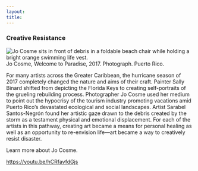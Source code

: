 ```yaml
---
layout:
title:
---
```


### Creative Resistance 

![Jo Cosme sits in front of debris in a foldable beach chair while holding a bright orange swimming life vest.](assets/images/cosme-j_2017_welcome-paradise_02.jpg)
Jo Cosme, Welcome to Paradise, 2017. Photograph. Puerto Rico.


For many artists across the Greater Caribbean, the hurricane season of 2017 completely changed the nature and aims of their craft. Painter Sally Binard shifted from depicting the Florida Keys to creating self-portraits of the grueling rebuilding process. Photographer Jo Cosme used her medium to point out the hypocrisy of the tourism industry promoting vacations amid Puerto Rico’s devastated ecological and social landscapes. Artist Sarabel Santos-Negrón found her artistic gaze drawn to the debris created by the storm as a testament physical and emotional displacement. For each of the artists in this pathway, creating art became a means for personal healing as well as an opportunity to re-envision life—art became a way to creatively resist disaster.

Learn more about Jo Cosme.


https://youtu.be/hCRfavfdGjs

<a href="/index.html" class="button-left"></a>
<a href="art-healing.html" class="button-right"></a>
